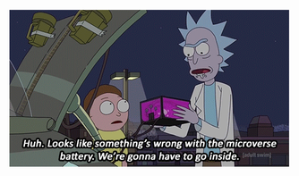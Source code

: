 ![alt text](https://github.com/RU09342/lab-2-blinking-leds-TruFord/blob/master/New%20folder/Bulbasaur/rick-morty-plot4.gif)
